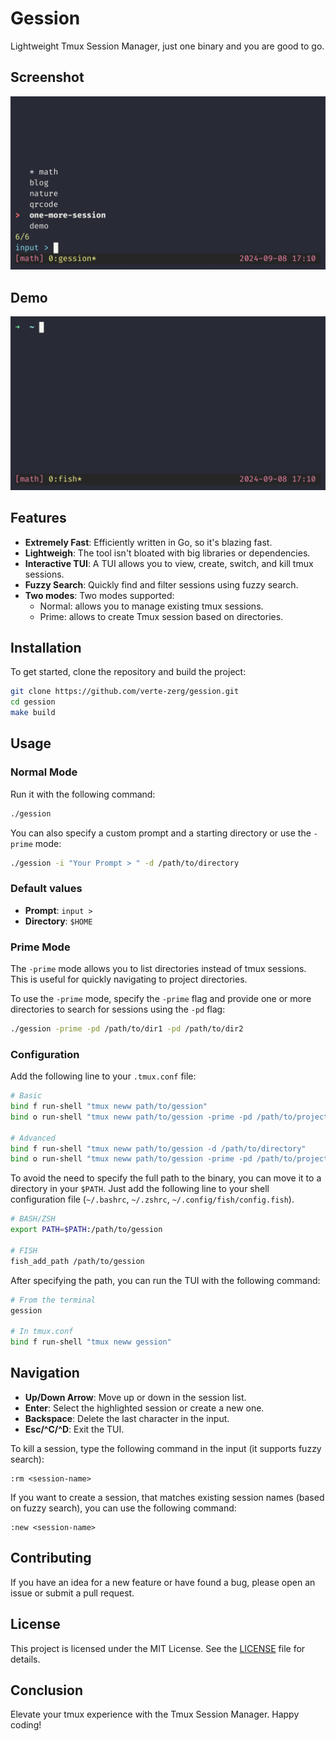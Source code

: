 # Gession

Lightweight Tmux Session Manager, just one binary and you are good to go.

## Screenshot

![Screenshot](screenshot.jpg)

## Demo

![Demo](demo.gif)

## Features

- **Extremely Fast**: Efficiently written in Go, so it's blazing fast.
- **Lightweigh**: The tool isn't bloated with big libraries or dependencies.
- **Interactive TUI**: A TUI allows you to view, create, switch, and kill tmux sessions.
- **Fuzzy Search**: Quickly find and filter sessions using fuzzy search.
- **Two modes**: Two modes supported:
  * Normal: allows you to manage existing tmux sessions.
  * Prime: allows to create Tmux session based on directories.

## Installation

To get started, clone the repository and build the project:

```sh
git clone https://github.com/verte-zerg/gession.git
cd gession
make build
```

## Usage

### Normal Mode

Run it with the following command:

```sh
./gession
```

You can also specify a custom prompt and a starting directory or use the `-prime` mode:

```sh
./gession -i "Your Prompt > " -d /path/to/directory
```

### Default values
- **Prompt**: `input > `
- **Directory**: `$HOME`

### Prime Mode

The `-prime` mode allows you to list directories instead of tmux sessions. This is useful for quickly navigating to project directories.

To use the `-prime` mode, specify the `-prime` flag and provide one or more directories to search for sessions using the `-pd` flag:

```sh
./gession -prime -pd /path/to/dir1 -pd /path/to/dir2
```

### Configuration

Add the following line to your `.tmux.conf` file:
```sh
# Basic
bind f run-shell "tmux neww path/to/gession"
bind o run-shell "tmux neww path/to/gession -prime -pd /path/to/projects"

# Advanced
bind f run-shell "tmux neww path/to/gession -d /path/to/directory"
bind o run-shell "tmux neww path/to/gession -prime -pd /path/to/projects -pd /path/to/other/projects"
```

To avoid the need to specify the full path to the binary, you can move it to a directory in your `$PATH`.
Just add the following line to your shell configuration file (`~/.bashrc`, `~/.zshrc`, `~/.config/fish/config.fish`).
```sh
# BASH/ZSH
export PATH=$PATH:/path/to/gession

# FISH
fish_add_path /path/to/gession
```

After specifying the path, you can run the TUI with the following command:
```sh
# From the terminal
gession

# In tmux.conf
bind f run-shell "tmux neww gession"
```

## Navigation

- **Up/Down Arrow**: Move up or down in the session list.
- **Enter**: Select the highlighted session or create a new one.
- **Backspace**: Delete the last character in the input.
- **Esc/^C/^D**: Exit the TUI.

To kill a session, type the following command in the input (it supports fuzzy search):
```
:rm <session-name>
```

If you want to create a session, that matches existing session names (based on fuzzy search), you can use the following command:
```
:new <session-name>
```

## Contributing

If you have an idea for a new feature or have found a bug, please open an issue or submit a pull request.

## License

This project is licensed under the MIT License. See the [LICENSE](LICENSE) file for details.

## Conclusion

Elevate your tmux experience with the Tmux Session Manager. Happy coding!
